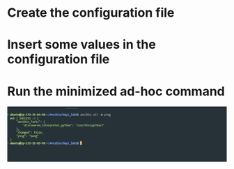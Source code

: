 # Create the configuration file
# Insert some values in the configuration file
# Run the minimized ad-hoc command
![alt text](day1_lab3.png)
